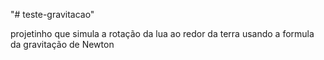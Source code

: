 "# teste-gravitacao" 

projetinho que simula a rotação da lua ao redor da terra usando a formula da gravitação de Newton
